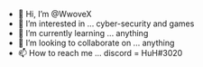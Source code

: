 - 👋 Hi, I’m @WwoveX
- 👀 I’m interested in ... cyber-security and games
- 🌱 I’m currently learning ... anything
- 💞️ I’m looking to collaborate on ... anything
- 📫 How to reach me ... discord = HuH#3020

<!---
WwoveX/WwoveX is a ✨ special ✨ repository because its `README.md` (this file) appears on your GitHub profile.
You can click the Preview link to take a look at your changes.
--->
